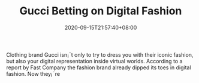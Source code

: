 ﻿---
title: "Gucci Betting on Digital Fashion"
date: 2020-09-15T21:57:40+08:00
lastmod: 2020-09-15T16:45:40+08:00
draft: false
authors: ["Jemima"]
description: "Clothing brand Gucci isn¡¯t only to try to dress you with their iconic fashion, but also your digital representation inside virtual worlds. According to a report by Fast Company the fashion brand already dipped its toes in digital fashion. Now they¡¯re"
featuredImage: "gucci-betting-on-digital-fashion.png"
tags: ["Virtual World","Play to Earn"]
categories: ["news"]
news: ["Virtual World"]
weight: 
lightgallery: true
pinned: false
recommend: false
recommend1: false
---

Clothing brand Gucci isn¡¯t only to try to dress you with their iconic fashion, but also your digital representation inside virtual worlds. According to a report by Fast Company the fashion brand already dipped its toes in digital fashion. Now they¡¯re

<!--more-->

